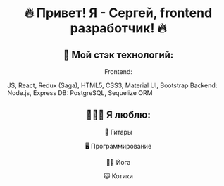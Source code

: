 <h1 align="center"> 🔥 Привет! Я - Сергей, frontend разработчик! 🔥</h1>

<h2 align="center"> 🔧 Мой стэк технологий: </h2>

<p align="center">
<p align="center">Frontend:</p>
 JS, React, Redux (Saga), HTML5, CSS3, Material UI, Bootstrap
Backend: Node.js, Express
DB: PostgreSQL, Sequelize ORM
 </p>


<h2 align="center">👨🏻‍💻 Я люблю: </h2>
 <p align="center">🎸 Гитары</p>
 <p align="center">🖥️ Программирование</p>
 <p align="center">🧘‍♂️ Йога</p>
 <p align="center">🐱 Котики</p>
